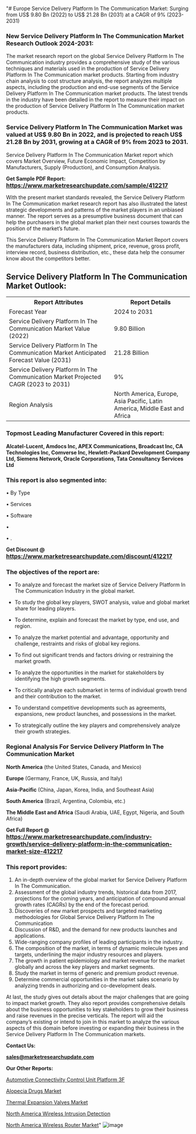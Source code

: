 "# Europe Service Delivery Platform In The Communication Market: Surging from US$ 9.80 Bn (2022) to US$ 21.28 Bn (2031) at a CAGR of 9% (2023-2031)

<strong><h3>New Service Delivery Platform In The Communication Market Research Outlook 2024-2031:</h3></strong>

The market research report on the global Service Delivery Platform In The Communication industry provides a comprehensive study of the various techniques and materials used in the production of Service Delivery Platform In The Communication market products. Starting from industry chain analysis to cost structure analysis, the report analyzes multiple aspects, including the production and end-use segments of the Service Delivery Platform In The Communication market products. The latest trends in the industry have been detailed in the report to measure their impact on the production of Service Delivery Platform In The Communication market products.

<strong><h3>Service Delivery Platform In The Communication Market was valued at US$ 9.80 Bn in 2022, and is projected to reach US$ 21.28 Bn by 2031, growing at a CAGR of 9% from 2023 to 2031.</h3></strong>

Service Delivery Platform In The Communication Market report which covers Market Overview, Future Economic Impact, Competition by Manufacturers, Supply (Production), and Consumption Analysis.

<strong>Get Sample PDF Report: <a href=https://www.marketresearchupdate.com/sample/412217><font size=3 color=#0000ff>https://www.marketresearchupdate.com/sample/412217</font></a></strong>

With the present market standards revealed, the Service Delivery Platform In The Communication market research report has also illustrated the latest strategic developments and patterns of the market players in an unbiased manner. The report serves as a presumptive business document that can help the purchasers in the global market plan their next courses towards the position of the market’s future.

This Service Delivery Platform In The Communication Market Report covers the manufacturers data, including shipment, price, revenue, gross profit, interview record, business distribution, etc., these data help the consumer know about the competitors better.

<html>
<body>

<h2>Service Delivery Platform In The Communication Market Outlook:</h2>

<table>
  <tr>
    <th>Report Attributes</th>
    <th>Report Details</th>
  </tr>
  <tr>
    <td>Forecast Year</td>
    <td>2024 to 2031</td>
  </tr>
  <tr>
    <td>Service Delivery Platform In The Communication Market Value (2022)</td>
    <td>9.80 Billion</td>
  </tr>
  <tr>
    <td>Service Delivery Platform In The Communication Market Anticipated Forecast Value (2031)</td>
    <td>21.28 Billion</td>
  </tr>
  <tr>
    <td>Service Delivery Platform In The Communication Market Projected CAGR (2023 to 2031)</td>
    <td>9%</td>
  </tr>
  <tr>
    <td>Region Analysis</td>
    <td>North America, Europe, Asia Pacific, Latin America, Middle East and Africa</td>
  </tr>
</table>

</body>
</html>

<strong><h3>Topmost Leading Manufacturer Covered in this report:</h3></strong>

<strong>Alcatel-Lucent, Amdocs Inc, APEX Communications, Broadcast Inc, CA Technologies Inc, Comverse Inc, Hewlett-Packard Development Company Ltd, Siemens Network, Oracle Corporations, Tata Consultancy Services Ltd</strong>

<strong><h3>This report is also segmented into:</h3></strong>

• By Type

• Services

• Software

• 

• .

<strong>Get Discount @ <a href=https://www.marketresearchupdate.com/discount/412217><font size=3 color=#0000ff>https://www.marketresearchupdate.com/discount/412217</font></a></strong>

<strong><h3>The objectives of the report are:</h3></strong>

- To analyze and forecast the market size of Service Delivery Platform In The Communication Industry in the global market.

- To study the global key players, SWOT analysis, value and global market share for leading players.

- To determine, explain and forecast the market by type, end use, and region.

- To analyze the market potential and advantage, opportunity and challenge, restraints and risks of global key regions.

- To find out significant trends and factors driving or restraining the market growth.

- To analyze the opportunities in the market for stakeholders by identifying the high growth segments.

- To critically analyze each submarket in terms of individual growth trend and their contribution to the market.

- To understand competitive developments such as agreements, expansions, new product launches, and possessions in the market.

- To strategically outline the key players and comprehensively analyze their growth strategies.

<strong><h3>Regional Analysis For Service Delivery Platform In The Communication Market</h3></strong>

<strong>North America</strong> (the United States, Canada, and Mexico)

<strong>Europe</strong> (Germany, France, UK, Russia, and Italy)

<strong>Asia-Pacific</strong> (China, Japan, Korea, India, and Southeast Asia)

<strong>South America</strong> (Brazil, Argentina, Colombia, etc.)

<strong>The Middle East and Africa</strong> (Saudi Arabia, UAE, Egypt, Nigeria, and South Africa)

<strong>Get Full Report @ <a href=https://www.marketresearchupdate.com/industry-growth/service-delivery-platform-in-the-communication-market-size-412217><font size=3 color=#0000ff>https://www.marketresearchupdate.com/industry-growth/service-delivery-platform-in-the-communication-market-size-412217</font></a></strong>

<strong><h3>This report provides:</h3></strong>
<ol>
  <li>An in-depth overview of the global market for Service Delivery Platform In The Communication.</li>
  <li>Assessment of the global industry trends, historical data from 2017, projections for the coming years, and anticipation of compound annual growth rates (CAGRs) by the end of the forecast period.</li>
  <li>Discoveries of new market prospects and targeted marketing methodologies for Global Service Delivery Platform In The Communication</li>
  <li>Discussion of R&amp;D, and the demand for new products launches and applications.</li>
  <li>Wide-ranging company profiles of leading participants in the industry.</li>
  <li>The composition of the market, in terms of dynamic molecule types and targets, underlining the major industry resources and players.</li>
  <li>The growth in patient epidemiology and market revenue for the market globally and across the key players and market segments.</li>
  <li>Study the market in terms of generic and premium product revenue.</li>
  <li>Determine commercial opportunities in the market sales scenario by analyzing trends in authorizing and co-development deals.</li>
</ol>

At last, the study gives out details about the major challenges that are going to impact market growth. They also report provides comprehensive details about the business opportunities to key stakeholders to grow their business and raise revenues in the precise verticals. The report will aid the company’s existing or intend to join in this market to analyze the various aspects of this domain before investing or expanding their business in the Service Delivery Platform In The Communication markets.

<strong>Contact Us:</strong>

<strong>sales@marketresearchupdate.com</strong>

<strong>Our Other Reports:</strong>

<a href=https://www.linkedin.com/pulse/automotive-connectivity-control-unit-platform-3f>Automotive Connectivity Control Unit Platform 3F</a>

<a href=https://www.linkedin.com/pulse/alopecia-drugs-market-2023-top-key-players-types>Alopecia Drugs Market</a>

<a href=https://www.linkedin.com/pulse/thermal-expansion-valves-market-size-share-outlook-growth>Thermal Expansion Valves Market</a>

<a href=https://www.linkedin.com/pulse/north-america-wireless-intrusion-detection>North America Wireless Intrusion Detection</a>

<a href=https://www.linkedin.com/pulse/north-america-wireless-router-market-expecting>North America Wireless Router Market</a>"
![image](https://github.com/rutujamande/Market-Report-Analysis/assets/158454097/c0c6f346-c11a-4fe7-a6e7-7ba43681c0d3)
